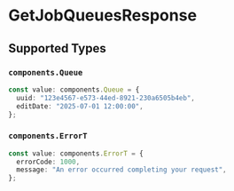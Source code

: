 # GetJobQueuesResponse


## Supported Types

### `components.Queue`

```typescript
const value: components.Queue = {
  uuid: "123e4567-e573-44ed-8921-230a6505b4eb",
  editDate: "2025-07-01 12:00:00",
};
```

### `components.ErrorT`

```typescript
const value: components.ErrorT = {
  errorCode: 1000,
  message: "An error occurred completing your request",
};
```


